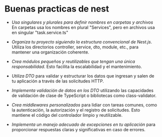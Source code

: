 # Buenas practicas de nest

- *Usa singulares y plurales para definir nombres en carpetas y archivos* En carpetas usa los nombres en plural "Services", pero en archivos usa en singular "task.service.ts"

- *Organiza tu proyecto siguiendo la estructura convencional de Nest.js*. Utiliza los directorios controller, service, dto, module, etc., para mantener una organización coherente.

- *Crea módulos pequeños y reutilizables que tengan una única responsabilidad*. Esto facilita la escalabilidad y el mantenimiento.

- *Utiliza DTO* para validar y estructurar los datos que ingresan y salen de tu aplicación a través de las solicitudes HTTP.

- *Implementa validación de datos en los DTO* utilizando las capacidades de validación de clase de TypeScript o bibliotecas como class-validator.

- *Crea middlewares personalizados* para lidiar con tareas comunes, como la autenticación, la autorización y el registro de solicitudes. Esto mantiene el código del controlador limpio y reutilizable.

- *Implementa un manejo adecuado de excepciones en tu aplicación* para proporcionar respuestas claras y significativas en caso de errores.


